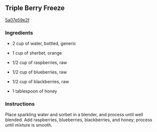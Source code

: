 ## Triple Berry Freeze

[5a07e59e2f](http://www.myrecipes.com/recipe/triple-berry-freeze)

### Ingredients

 - 2 cup of water, bottled, generic

 - 1 cup of sherbet, orange

 - 1/2 cup of raspberries, raw

 - 1/2 cup of blueberries, raw

 - 1/2 cup of blackberries, raw

 - 1 tablespoon of honey

### Instructions

Place sparkling water and sorbet in a blender, and process until well blended. Add raspberries, blueberries, blackberries, and honey; process until mixture is smooth.